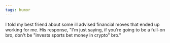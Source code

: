 ```yaml
---
tags: humor
---
```



I told my best friend about some ill advised financial moves that ended up working for me. His response, "I'm just saying, if you're going to be a full-on bro, don't be "invests sports bet money in crypto" bro."

